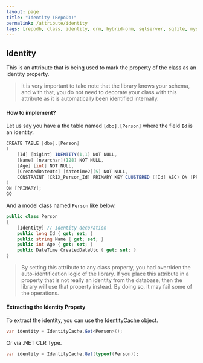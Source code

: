 ```yaml
---
layout: page
title: "Identity (RepoDb)"
permalink: /attribute/identity
tags: [repodb, class, identity, orm, hybrid-orm, sqlserver, sqlite, mysql, postgresql]
---
```


## Identity

This is an attribute that is being used to mark the property of the class as an identity property.

> It is very important to take note that the library knows your schema, and with that, you do not need to decorate your class with this attribute as it is automatically been identified internally.

#### How to implement?

Let us say you have a the table named `[dbo].[Person]` where the field `Id` is an identity.

```csharp
CREATE TABLE [dbo].[Person]
(
	[Id] [bigint] IDENTITY(1,1) NOT NULL,
	[Name] [nvarchar](128) NOT NULL,
	[Age] [int] NOT NULL,
	[CreatedDateUtc] [datetime2](5) NOT NULL,
	CONSTRAINT [CRIX_Person_Id] PRIMARY KEY CLUSTERED ([Id] ASC) ON [PRIMARY]
)
ON [PRIMARY];
GO
```

And a model class named `Person` like below.

```csharp
public class Person
{
	[Identity] // Identity decoration
	public long Id { get; set; }
	public string Name { get; set; }
	public int Age { get; set; }
	public DateTime CreatedDateUtc { get; set; }
}
```

> By setting this attribute to any class property, you had overriden the auto-identification logic of the library. If you place this attribute in a property that is not really an identity from the database, then the library will use that property instead. By doing so, it may fail some of the operations.

#### Extracting the Identity Propety

To extract the identity, you can use the [IdentityCache](/cacher/identitycache) object.

```csharp
var identity = IdentityCache.Get<Person>();
```

Or via .NET CLR Type.

```csharp
var identity = IdentityCache.Get(typeof(Person));
```





